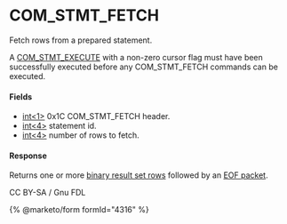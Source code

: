 
# COM_STMT_FETCH

Fetch rows from a prepared statement.


A [COM_STMT_EXECUTE](com_stmt_execute.md) with a non-zero cursor flag must have been successfully executed before any COM_STMT_FETCH commands can be executed.


#### Fields



* [int<1>](../protocol-data-types.md) 0x1C COM_STMT_FETCH header.
* [int<4>](../protocol-data-types.md) statement id.
* [int<4>](../protocol-data-types.md) number of rows to fetch.



#### Response


Returns one or more [binary result set rows](../4-server-response-packets/resultset-row.md#binary-resultset-row) followed by an [EOF packet](../4-server-response-packets/eof_packet.md).


CC BY-SA / Gnu FDL


{% @marketo/form formId="4316" %}
